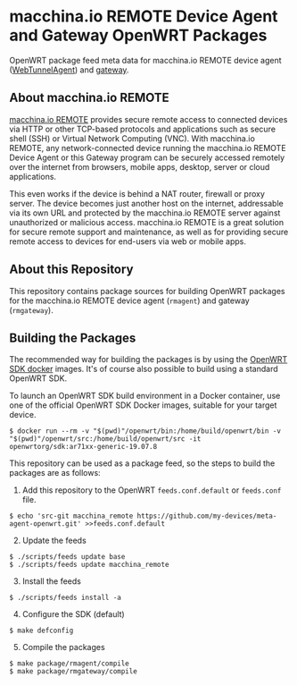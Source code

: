 # macchina.io REMOTE Device Agent and Gateway OpenWRT Packages

OpenWRT package feed meta data for macchina.io REMOTE device agent
([WebTunnelAgent](https://github.com/my-devices/sdk/blob/master/WebTunnel/WebTunnelAgent/README.md))
and [gateway](https://github.com/my-devices/gateway).

## About macchina.io REMOTE

[macchina.io REMOTE](https://macchina.io/remote) provides secure remote access to connected devices
via HTTP or other TCP-based protocols and applications such as secure shell (SSH) or
Virtual Network Computing (VNC). With macchina.io REMOTE, any network-connected device
running the macchina.io REMOTE Device Agent or this Gateway program can be securely accessed remotely over the
internet from browsers, mobile apps, desktop, server or cloud applications.

This even works if the device is behind a NAT router, firewall or proxy server.
The device becomes just another host on the internet, addressable via its own URL and
protected by the macchina.io REMOTE server against unauthorized or malicious access.
macchina.io REMOTE is a great solution for secure remote support and maintenance,
as well as for providing secure remote access to devices for end-users via web or
mobile apps.

## About this Repository

This repository contains package sources for building OpenWRT packages
for the macchina.io REMOTE device agent (`rmagent`) and gateway (`rmgateway`).

## Building the Packages

The recommended way for building the packages is by using the [OpenWRT SDK docker](https://hub.docker.com/r/openwrtorg/sdk)
images. It's of course also possible to build using a standard OpenWRT SDK.

To launch an OpenWRT SDK build environment in a Docker container, use one of the
official OpenWRT SDK Docker images, suitable for your target device.

```
$ docker run --rm -v "$(pwd)"/openwrt/bin:/home/build/openwrt/bin -v "$(pwd)"/openwrt/src:/home/build/openwrt/src -it openwrtorg/sdk:ar71xx-generic-19.07.8
```

This repository can be used as a package feed, so the steps to build the packages
are as follows:

1. Add this repository to the OpenWRT `feeds.conf.default` or `feeds.conf` file.

```
$ echo 'src-git macchina_remote https://github.com/my-devices/meta-agent-openwrt.git' >>feeds.conf.default
```

2. Update the feeds

```
$ ./scripts/feeds update base
$ ./scripts/feeds update macchina_remote
```

3. Install the feeds

```
$ ./scripts/feeds install -a
```

4. Configure the SDK (default)

```
$ make defconfig
```

5. Compile the packages

```
$ make package/rmagent/compile
$ make package/rmgateway/compile
```

